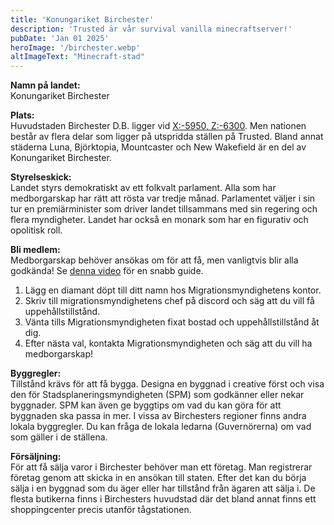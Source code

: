 ```yaml
---
title: 'Konungariket Birchester'
description: 'Trusted är vår survival vanilla minecraftserver!'
pubDate: 'Jan 01 2025'
heroImage: '/birchester.webp'
altImageText: "Minecraft-stad"
---
```


**Namn på landet:**<br>
Konungariket Birchester

**Plats:**<br>
Huvudstaden Birchester D.B. ligger vid <a href="https://map.sgc.se/#trusted_overworld:-5950:0:-6300:300:0:0:0:1:flat">X:-5950, Z:-6300</a>. Men nationen består av flera delar som ligger på utspridda ställen på Trusted. Bland annat städerna Luna, Björktopia, Mountcaster och New Wakefield är en del av Konungariket Birchester.

**Styrelseskick:**<br>
Landet styrs demokratiskt av ett folkvalt parlament. Alla som har medborgarskap har rätt att rösta var tredje månad. Parlamentet väljer i sin tur en premiärminister som driver landet tillsammans med sin regering och flera myndigheter. Landet har också en monark som har en figurativ och opolitisk roll. 

**Bli medlem:**<br>
Medborgarskap behöver ansökas om för att få, men vanligtvis blir alla godkända! Se <a href="https://www.youtube.com/watch?v=w9tSeqNMaJA">denna video</a> för en snabb guide.
1. Lägg en diamant döpt till ditt namn hos Migrationsmyndighetens kontor.
2. Skriv till migrationsmyndighetens chef på discord och säg att du vill få uppehållstillstånd.
3. Vänta tills Migrationsmyndigheten fixat bostad och uppehållstillstånd åt dig.
4. Efter nästa val, kontakta Migrationsmyndigheten och säg att du vill ha medborgarskap!

**Byggregler:**<br>
Tillstånd krävs för att få bygga. Designa en byggnad i creative först och visa den för Stadsplaneringsmyndigheten (SPM) som godkänner eller nekar byggnader. SPM kan även ge byggtips om vad du kan göra för att byggnaden ska passa in mer. I vissa av Birchesters regioner finns andra lokala byggregler. Du kan fråga de lokala ledarna (Guvernörerna) om vad som gäller i de ställena. 

**Försäljning:**<br>
För att få sälja varor i Birchester behöver man ett företag. Man registrerar företag genom att skicka in en ansökan till staten. Efter det kan du börja sälja i en byggnad som du äger eller har tillstånd från ägaren att sälja i. De flesta butikerna finns i Birchesters huvudstad där det bland annat finns ett shoppingcenter precis utanför tågstationen.